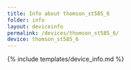 ```yaml
---
title: Info about thomson_st585_6
folder: info
layout: deviceinfo
permalink: /devices/thomson_st585_6/
device: thomson_st585_6
---
```

{% include templates/device_info.md %}
